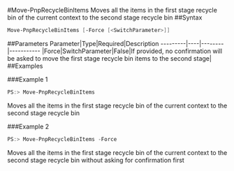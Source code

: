 #Move-PnpRecycleBinItems
Moves all the items in the first stage recycle bin of the current context to the second stage recycle bin
##Syntax
```powershell
Move-PnpRecycleBinItems [-Force [<SwitchParameter>]]
```


##Parameters
Parameter|Type|Required|Description
---------|----|--------|-----------
|Force|SwitchParameter|False|If provided, no confirmation will be asked to move the first stage recycle bin items to the second stage|
##Examples

###Example 1
```powershell
PS:> Move-PnpRecycleBinItems
```
Moves all the items in the first stage recycle bin of the current context to the second stage recycle bin

###Example 2
```powershell
PS:> Move-PnpRecycleBinItems -Force
```
Moves all the items in the first stage recycle bin of the current context to the second stage recycle bin without asking for confirmation first
